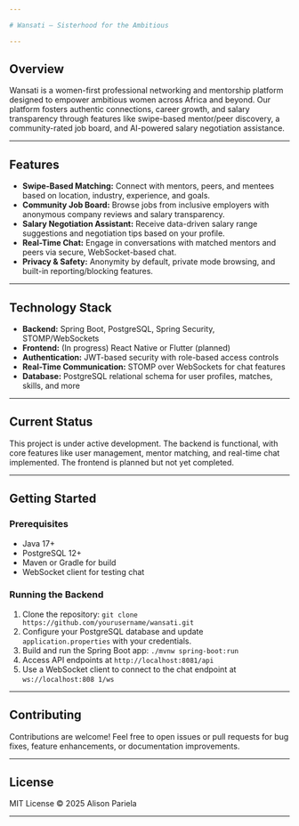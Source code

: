 ```yaml
---

# Wansati — Sisterhood for the Ambitious

---
```


## Overview

Wansati is a women-first professional networking and mentorship platform designed to empower ambitious women across Africa and beyond. Our platform fosters authentic connections, career growth, and salary transparency through features like swipe-based mentor/peer discovery, a community-rated job board, and AI-powered salary negotiation assistance.

---

## Features

* **Swipe-Based Matching:** Connect with mentors, peers, and mentees based on location, industry, experience, and goals.
* **Community Job Board:** Browse jobs from inclusive employers with anonymous company reviews and salary transparency.
* **Salary Negotiation Assistant:** Receive data-driven salary range suggestions and negotiation tips based on your profile.
* **Real-Time Chat:** Engage in conversations with matched mentors and peers via secure, WebSocket-based chat.
* **Privacy & Safety:** Anonymity by default, private mode browsing, and built-in reporting/blocking features.

---

## Technology Stack

* **Backend:** Spring Boot, PostgreSQL, Spring Security, STOMP/WebSockets
* **Frontend:** (In progress) React Native or Flutter (planned)
* **Authentication:** JWT-based security with role-based access controls
* **Real-Time Communication:** STOMP over WebSockets for chat features
* **Database:** PostgreSQL relational schema for user profiles, matches, skills, and more

---

## Current Status

This project is under active development. The backend is functional, with core features like user management, mentor matching, and real-time chat implemented. The frontend is planned but not yet completed.

---

## Getting Started

### Prerequisites

* Java 17+
* PostgreSQL 12+
* Maven or Gradle for build
* WebSocket client for testing chat

### Running the Backend

1. Clone the repository:
   `git clone https://github.com/yourusername/wansati.git`
2. Configure your PostgreSQL database and update `application.properties` with your credentials.
3. Build and run the Spring Boot app:
   `./mvnw spring-boot:run`
4. Access API endpoints at `http://localhost:8081/api`
5. Use a WebSocket client to connect to the chat endpoint at `ws://localhost:808 1/ws`

---

## Contributing

Contributions are welcome! Feel free to open issues or pull requests for bug fixes, feature enhancements, or documentation improvements.

---

## License

MIT License © 2025 Alison Pariela

---

